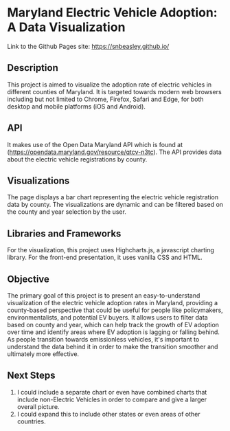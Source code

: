 # Maryland Electric Vehicle Adoption: A Data Visualization
Link to the Github Pages site: https://snbeasley.github.io/

## Description
This project is aimed to visualize the adoption rate of electric vehicles in different counties of Maryland. It is targeted towards modern web browsers including but not limited to Chrome, Firefox, Safari and Edge, for both desktop and mobile platforms (iOS and Android).

## API
It makes use of the Open Data Maryland API which is found at (https://opendata.maryland.gov/resource/qtcv-n3tc). The API provides data about the electric vehicle registrations by county.

## Visualizations
The page displays a bar chart representing the electric vehicle registration data by county. The visualizations are dynamic and can be filtered based on the county and year selection by the user.

## Libraries and Frameworks
For the visualization, this project uses Highcharts.js, a javascript charting library. For the front-end presentation, it uses vanilla CSS and HTML.

## Objective
The primary goal of this project is to present an easy-to-understand visualization of the electric vehicle adoption rates in Maryland, providing a county-based perspective that could be useful for people like policymakers, environmentalists, and potential EV buyers. It allows users to filter data based on county and year, which can help track the growth of EV adoption over time and identify areas where EV adoption is lagging or falling behind. As people transition towards emissionless vehicles, it's important to understand the data behind it in order to make the transition smoother and ultimately more effective. 

## Next Steps
1. I could include a separate chart or even have combined charts that include non-Electric Vehicles in order to compare and give a larger overall picture.
2. I could expand this to include other states or even areas of other countries.
